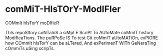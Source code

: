 # comMiT-HIsTOrY-ModIFIer
COMmIt hIsTorY moDIfieR

ThIs repoSItory coNTaInS a siMpLE ScriPt To AUtoMate coMmIT history ModifIcaTions. The puRPoSe IS To test Git coMmIT aUtoMATiOn, exPlORE how COmmIt hIsTorY can be aLTered, And exPerimenT WiTh GeNeraTing cOmmiTs uSing scripTs.
